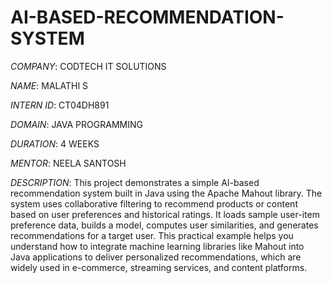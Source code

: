 # AI-BASED-RECOMMENDATION-SYSTEM

*COMPANY*: CODTECH IT SOLUTIONS

*NAME*: MALATHI S

*INTERN ID*: CT04DH891

*DOMAIN*: JAVA PROGRAMMING

*DURATION*: 4 WEEKS

*MENTOR*: NEELA SANTOSH

*DESCRIPTION*: This project demonstrates a simple AI-based recommendation system built in Java using the Apache Mahout library. The system uses collaborative filtering to recommend products or content based on user preferences and historical ratings. It loads sample user-item preference data, builds a model, computes user similarities, and generates recommendations for a target user. This practical example helps you understand how to integrate machine learning libraries like Mahout into Java applications to deliver personalized recommendations, which are widely used in e-commerce, streaming services, and content platforms. 
